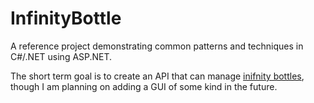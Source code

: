 # InfinityBottle

A reference project demonstrating common patterns and techniques in C#/.NET using ASP.NET.

The short term goal is to create an API that can manage [inifnity bottles](https://vinepair.com/articles/infinity-whiskey-bottle-guide/), though I am planning on adding a GUI of some kind in the future.
